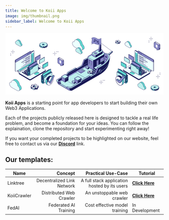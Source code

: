 ```yaml
---
title: Welcome to Koii Apps
image: img/thumbnail.png
sidebar_label: Welcome to Koii Apps
---
```


![banner](./img/header.svg)

**Koii Apps** is a starting point for app developers to start building their own Web3 Applications.

Each of the projects publicly released here is designed to tackle a real life problem, and become a foundation for your ideas. You can follow the explaination, clone the repository and start experimenting right away!

If you want your completed projects to be highlighted on our website, feel free to contact us via our [**Discord**](https://www.discord.gg/koii) link.

## Our templates:

| Name        |                    Concept |                           Practical Use-Case | Tutorial                                                                    |
| ----------- | -------------------------: | -------------------------------------------: | --------------------------------------------------------------------------- |
| Linktree    | Decentralized Link Network | A full stack application hosted by its users | [**Click Here**](/tutorials/linktree/intro)                                 |
| KoiiCrawler |    Distributed Web Crawler |                   An unstoppable web crawler | [**Click Here**](/tutorials/steam-daily-specials/steam-daily-specials-task) |
| FedAI       |      Federated AI Training |                Cost effective model training | In Development                                                              |
